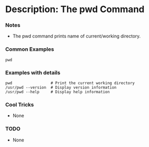 # Description: The pwd Command

### Notes
* The pwd command prints name of current/working directory.

### Common Examples
```shell
pwd
```

### Examples with details
```shell
pwd                 # Print the current working directory
/usr/pwd --version  # Display version information
/usr/pwd --help     # Display help information
```

### Cool Tricks
* None

### TODO
* None
